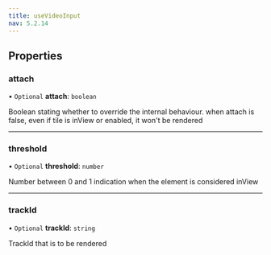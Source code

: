 ```yaml
---
title: useVideoInput
nav: 5.2.14
---
```


## Properties

### attach

• `Optional` **attach**: `boolean`

Boolean stating whether to override the internal behaviour.
when attach is false, even if tile is inView or enabled, it won't be rendered

___

### threshold

• `Optional` **threshold**: `number`

Number between 0 and 1 indication when the element is considered inView

___

### trackId

• `Optional` **trackId**: `string`

TrackId that is to be rendered
